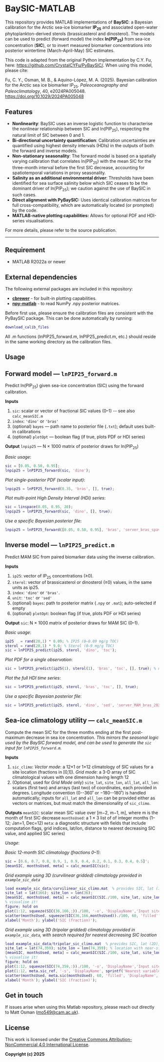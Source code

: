 # BaySIC-MATLAB

This repository provides MATLAB implementations of **BaySIC**: a Bayesian calibration for the Arctic sea-ice biomarker **IP<sub>25</sub>** and associated open-water phytoplankton-derived sterols (brassicasterol and dinosterol).  The models can be used to predict (forward model) the index **ln(PIP<sub>25</sub>)** from sea-ice concentration (**SIC**), or to invert measured biomarker concentrations into posterior wintertime (March-April-May) SIC estimates.

This code is adapted from the original Python implementation by C.Y. Fu, here: https://github.com/CrystalCYFu/PyBaySIC/. When using this model, please cite:

Fu, C. Y., Osman, M. B., & Aquino-López, M. A. (2025). Bayesian calibration for the Arctic sea ice biomarker IP<sub>25</sub>. _Paleoceanography and Paleoclimatology_, 40, e2024PA005048. https://doi.org/10.1029/2024PA005048

## Features

- **Nonlinearity**: BaySIC uses an inverse logistic function to characterise the nonlinear relationship between SIC and ln(PIP<sub>25</sub>), respecting the natural limit of SIC between 0 and 1.
- **Bi-directional uncertainty quantification**: Calibration uncertainties are quantified using highest density intervals (HDIs) in the outputs of both the forward and inverse models.
- **Non-stationary seasonality**: The forward model is based on a spatially varying calibration that correlates ln(PIP<sub>25</sub>) with the mean SIC for the three-month interval before the first SIC decrease, accounting for spatiotemporal variations in proxy seasonality.
- **Salinity as an additional environmental driver**: Thresholds have been identified for sea surface salinity below which SIC ceases to be the dominant driver of ln(PIP<sub>25</sub>); we caution against the use of BaySIC in such cases.
- **Direct alignment with PyBaySIC:** Uses identical calibration matrices for full cross-compatibility, which are automatically located (or prompted) by the code.  
- **MATLAB-native plotting capabilities:** Allows for optional PDF and HDI-series visualisations.

For more details, please refer to the source publication.

---

## Requirement

- MATLAB R2022a or newer  

## External dependencies

The following external packages are included in this repository:
- [**cbrewer**](https://uk.mathworks.com/matlabcentral/fileexchange/58350-cbrewer2) - for built-in plotting capabilities.
- [**npy-matlab**](https://github.com/kwikteam/npy-matlab) - to read NumPy .npy posterior matrices.

Before first use, please ensure the calibration files are consistent with the PyBaySIC package.  This can be done automatically by running:

```matlab
download_calib_files
```

All .m functions (lnPIP25_forward.m, lnPIP25_predict.m, etc.) should reside in the same working directory as the calibration files.

## Usage

## Forward model — `lnPIP25_forward.m`

Predict ln(PIP<sub>25</sub>) given sea-ice concentration (SIC) using the forward calibration.

**Inputs**
1. `sic`: scalar or vector of fractional SIC values (0–1) -- see also `calc_meanSIC.m`
2. `index`: `'dino'` or `'bras'`
3. (optional) `bayes` — path name to posterior file (`.txt`); default uses built-in calibrations
4. (optional) `plotOpt` — boolean flag (if true, plots PDF or HDI series)

**Output**
`lnpip25` — N × 1000 matrix of posterior draws for ln(PIP<sub>25</sub>)

_Basic usage_:

```matlab
sic = [0.05, 0.50, 0.95];
lnpip25 = lnPIP25_forward(sic, 'dino');
```

_Plot single-posterior PDF (scalar input)_:

```matlab
lnpip25 = lnPIP25_forward(0.35, 'bras', [], true);
```

_Plot multi-point High Density Interval (HDI) series_:

```matlab
sic = linspace(0.05, 0.95, 20);
lnpip25 = lnPIP25_forward(sic, 'dino', [], true);
```

_Use a specific Bayesian posterior file_:

```matlab
lnpip25 = lnPIP25_forward([0.05, 0.50, 0.95], 'bras', 'server_bras_spavar_7900_2024-09-06_08-56-41.txt', true); 
```

## Inverse model — `lnPIP25_predict.m`

Predict MAM SIC from paired biomarker data using the inverse calibration.

**Inputs**
1. `ip25`: vector of IP<sub>25</sub> concentrations (≥0).
2. `sterol`: vector of brassicasterol or dinosterol (≥0) values, in the same units as ip25.
3. `index`: `'dino'` or `'bras'`.
4. `unit`: `'toc'` or `'sed'`
5. (optional) `bayes`: path to posterior matrix (`.npy` or `.mat`); auto-selected if empty
6. (optional) `plotOpt`: boolean flag (if true, plots PDF or HDI series)

**Output**
`sic`: N × 1000 matrix of posterior draws for MAM SIC (0–1).

_Basic usage_:

```matlab
ip25   = rand(20,1) * 0.09; % IP25 (0–0.09 mg/g TOC)
sterol = rand(20,1) * 9.0; % Sterol (0–9 mg/g TOC)
sic = lnPIP25_predict(ip25, sterol, 'dino', 'toc');
```

_Plot PDF for a single observation_:

```matlab
sic = lnPIP25_predict(ip25(1), sterol(1), 'bras', 'toc', [], true); % note scalar inputs for ip25 and sterol
```

_Plot the full HDI time series_:

```matlab
sic = lnPIP25_predict(ip25, sterol, 'bras', 'toc', [], true);
```

_Use a specific Bayesian posterior file_:

```matlab
sic = lnPIP25_predict(ip25, sterol, 'dino', 'sed', 'server_MAM_bras_2024-08-05_09-18-15.npy');
```

## Sea-ice climatology utility — `calc_meanSIC.m`

Compute the mean SIC for the three months ending at the first post-maximum decrease in sea ice concentration. _This mirrors the seasonal logic used by the BaySIC forward model, and can be used to generate the `sic` input for `lnPIP25_forward.m`._

**Inputs**
1. `sic_climo`:
*Vector mode*: a 12×1 or 1×12 climatology of SIC values for a site location (fractions in [0,1]). *Grid mode*: a 3-D array of SIC climatological values with one dimension having length 12
2. (Optional, used for *Grid Mode* only) `site_lat`, `site_lon`, `all_lat`, `all_lon`: scalars (first two) and arrays (last two) of coordinates, each provided in degrees. Longitude convention (0--360˚ or −180--180˚) is handled automatically; inputs for `all_lat` and `all_lon` can be provided either as vectors or matrices, but must match the dimensionality of `sic_climo`.

**Outputs**
`meanSIC`: scalar mean SIC value over [m−2, m−1, m], where m is the month of first SIC decrease
`monthsUsed`: a 1 × 3 list of of integer months (1–12; Jan=1, Dec=12)
`meta`: a diagnostic structure with fields that include computation flags, grid indices, lat/lon, distance to nearest decreasing SIC value, and applied SIC series)

_Usage_:

_Basic 12-month SIC climatology (fractions 0–1)_:

```matlab
sic = [0.6, 0.7, 0.8, 0.9, 1, 0.9, 0.4, 0.2, 0.1, 0.3, 0.4, 0.5]';
[meanSIC, monthsUsed, meta] = calc_meanSIC(sic);
```

_Grid example using 3D (curvilinear gridded) climatology provided in `example_sic_data`_

```matlab
load example_sic_data/curvilinear_sic_climo.mat  % provides SIC, lat (1D), lon (1D)
site_lat = lat(166); site_lon = lon(36);
[meanSIC, monthsUsed, meta] = calc_meanSIC(SIC./100, site_lat, site_lon, lat, lon); % SIC converted from units of percent to fraction
% visualise it!
figure; hold on
plot(1:12, squeeze(SIC(36,166,:))./100, '-o', 'DisplayName','Input site');
scatter(monthsUsed, squeeze(SIC(36,166,monthsUsed))./100, 60, 'filled', 'DisplayName','Months used'); % could alternatively use meta.sic(monthsUsed) for input y-variable in this example!
xlabel('Month'); ylabel('SIC (fraction)');
```

_Grid example using 3D (tripolar gridded) climatology provided in `example_sic_data`, with search required for nearest decreasing SIC location_

```matlab
load example_sic_data/tripolar_sic_climo.mat  % provides SIC, lat (2D), lon (2D)
site_lat = lat(74,359); site_lon = lon(74,359); % location with near-stationary SIC values
[meanSIC, monthsUsed, meta] = calc_meanSIC(SIC./100, site_lat, site_lon, lat, lon);
% visualise it!
figure; hold on
plot(1:12, squeeze(SIC(74,359,:))./100, '-o', 'DisplayName','Input site');
plot(1:12, meta.sic_ref, '-s', 'DisplayName', sprintf('Nearest variable (%.1f km)', meta.distance));
scatter(monthsUsed, meta.sic(monthsUsed), 60, 'filled', 'DisplayName','Months used');
xlabel('Month'); ylabel('SIC (fraction)');
```


## Get in touch

If issues arise when using this Matlab repository, please reach out directly to Matt Osman (mo549@cam.ac.uk).

## License

This work is licensed under the [Creative Commons Attribution-NonCommercial 4.0 International License](http://creativecommons.org/licenses/by-nc/4.0/).

**Copyright (c) 2025**
